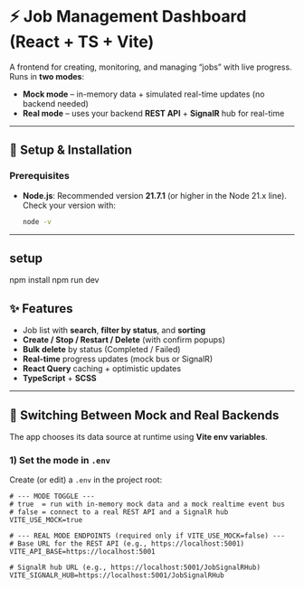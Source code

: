 # ⚡ Job Management Dashboard (React + TS + Vite)

A frontend for creating, monitoring, and managing “jobs” with live progress.  
Runs in **two modes**:

- **Mock mode** – in-memory data + simulated real-time updates (no backend needed)
- **Real mode** – uses your backend **REST API** + **SignalR** hub for real-time

---

## 🚀 Setup & Installation

### Prerequisites
- **Node.js**: Recommended version **21.7.1** (or higher in the Node 21.x line).  
  Check your version with:
  ```bash
  node -v
---

## setup 
npm install
npm run dev

## ✨ Features

- Job list with **search**, **filter by status**, and **sorting**
- **Create / Stop / Restart / Delete** (with confirm popups)
- **Bulk delete** by status (Completed / Failed)
- **Real-time** progress updates (mock bus or SignalR)
- **React Query** caching + optimistic updates
- **TypeScript** + **SCSS**

---

## 🔄 Switching Between Mock and Real Backends

The app chooses its data source at runtime using **Vite env variables**.

### 1) Set the mode in `.env`

Create (or edit) a `.env` in the project root:

```env
# --- MODE TOGGLE ---
# true  = run with in-memory mock data and a mock realtime event bus
# false = connect to a real REST API and a SignalR hub
VITE_USE_MOCK=true

# --- REAL MODE ENDPOINTS (required only if VITE_USE_MOCK=false) ---
# Base URL for the REST API (e.g., https://localhost:5001)
VITE_API_BASE=https://localhost:5001

# SignalR hub URL (e.g., https://localhost:5001/JobSignalRHub)
VITE_SIGNALR_HUB=https://localhost:5001/JobSignalRHub
